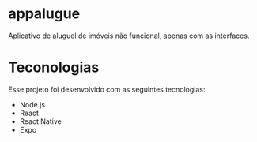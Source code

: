 # appalugue
 Aplicativo de aluguel de imóveis não funcional, apenas com as interfaces.
 
# Teconologias
Esse projeto foi desenvolvido com as seguintes tecnologias:

- Node.js
- React
- React Native
- Expo
